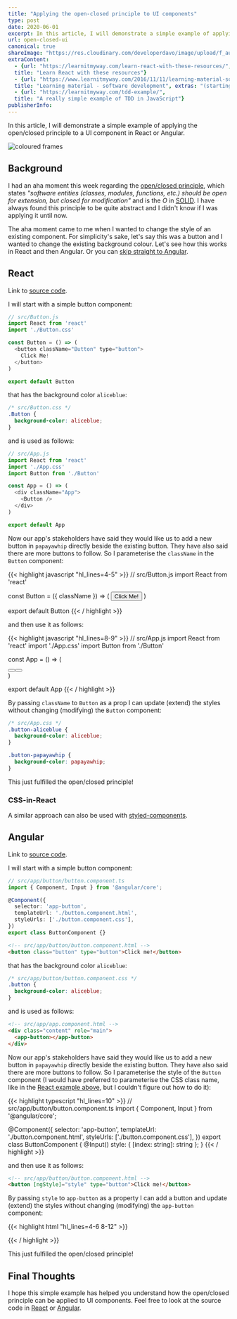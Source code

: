 ```yaml
---
title: "Applying the open-closed principle to UI components"
type: post
date: 2020-06-01
excerpt: In this article, I will demonstrate a simple example of applying the open/closed principle to a UI component in React or Angular.
url: open-closed-ui
canonical: true
shareImage: "https://res.cloudinary.com/developerdavo/image/upload/f_auto,w_1200/v1591008765/learnitmyway/robert-katzki-jbtfM0XBeRc-unsplash_ewwg0k.jpg"
extraContent:
  - {url: "https://learnitmyway.com/learn-react-with-these-resources/", 
  title: "Learn React with these resources"}
  - {url: "https://www.learnitmyway.com/2016/11/11/learning-material-software-development/", 
  title: "Learning material - software development", extras: "(starting with Intro to CS)"}
  - {url: "https://learnitmyway.com/tdd-example/", 
  title: "A really simple example of TDD in JavaScript"}
publisherInfo: 
---
```


In this article, I will demonstrate a simple example of applying the open/closed principle to a UI component in React or Angular.

<!--more-->
<!-- og:description -->

![coloured frames](https://res.cloudinary.com/developerdavo/image/upload/f_auto,h_1000/v1591008765/learnitmyway/robert-katzki-jbtfM0XBeRc-unsplash_ewwg0k.jpg)

## Background

I had an aha moment this week regarding the [open/closed principle](https://en.wikipedia.org/wiki/Open%E2%80%93closed_principle), which states *"software entities (classes, modules, functions, etc.) should be open for extension, but closed for modification"* and is the *O* in [SOLID](https://en.wikipedia.org/wiki/SOLID). I have always found this principle to be quite abstract and I didn't know if I was applying it until now.

The aha moment came to me when I wanted to change the style of an existing component. For simplicity's sake, let's say this was a button and I wanted to change the existing background colour. Let's see how this works in React and then Angular. Or you can [skip straight to Angular](#angular).

## React

Link to [source code](https://github.com/learnitmyway/open-closed-react).

I will start with a simple button component:

```javascript
// src/Button.js
import React from 'react'
import './Button.css'

const Button = () => (
  <button className="Button" type="button">
    Click Me!
  </button>
)

export default Button
```

that has the background color `aliceblue`:

```css
/* src/Button.css */
.Button {
  background-color: aliceblue;
}

```

and is used as follows:

```javascript
// src/App.js
import React from 'react'
import './App.css'
import Button from './Button'

const App = () => (
  <div className="App">
    <Button />
  </div>
)

export default App
```

Now our app's stakeholders have said they would like us to add a new button in `papayawhip` directly beside the existing button. They have also said there are more buttons to follow. So I parameterise the `className` in the `Button` component:

{{< highlight javascript "hl_lines=4-5" >}}
// src/Button.js
import React from 'react'

const Button = ({ className }) => (
  <button className={className} type="button">
    Click Me!
  </button>
)

export default Button
{{< / highlight >}}

and then use it as follows:

{{< highlight javascript "hl_lines=8-9" >}}
// src/App.js
import React from 'react'
import './App.css'
import Button from './Button'

const App = () => (
  <div className="App">
    <Button className="button-aliceblue" />
    <Button className="button-papayawhip" />
  </div>
)

export default App
{{< / highlight >}}

By passing `className` to `Button` as a prop I can update (extend) the styles without changing (modifying) the `Button` component:

```css
/* src/App.css */
.button-aliceblue {
  background-color: aliceblue;
}

.button-papayawhip {
  background-color: papayawhip;
}
```

This just fulfilled the open/closed principle!

### CSS-in-React

A similar approach can also be used with [styled-components](https://styled-components.com/docs/basics#extending-styles).

## Angular

Link to [source code](https://github.com/learnitmyway/open-closed-angular).

I will start with a simple button component:

```typescript
// src/app/button/button.component.ts 
import { Component, Input } from '@angular/core';

@Component({
  selector: 'app-button',
  templateUrl: './button.component.html',
  styleUrls: ['./button.component.css'],
})
export class ButtonComponent {}
```

```html
<!-- src/app/button/button.component.html -->
<button class="button" type="button">Click me!</button>
```

that has the background color `aliceblue`:

```css
/* src/app/button/button.component.css */
.button {
  background-color: aliceblue;
}
```

and is used as follows:

```html
<!-- src/app/app.component.html -->
<div class="content" role="main">
  <app-button></app-button>
</div>
```

Now our app's stakeholders have said they would like us to add a new button in `papayawhip` directly beside the existing button. They have also said there are more buttons to follow. So I parameterise the style of the `Button` component (I would have preferred to parameterise the CSS class name, like in the [React example above](#react), but I couldn't figure out how to do it):

{{< highlight typescript "hl_lines=10" >}}
// src/app/button/button.component.ts 
import { Component, Input } from '@angular/core';

@Component({
  selector: 'app-button',
  templateUrl: './button.component.html',
  styleUrls: ['./button.component.css'],
})
export class ButtonComponent {
  @Input() style: { [index: string]: string };
}
{{< / highlight >}}

and then use it as follows:

```html
<!-- src/app/button/button.component.html -->
<button [ngStyle]="style" type="button">Click me!</button>
```

By passing `style` to `app-button` as a property I can add a button and update (extend) the styles without changing (modifying) the `app-button` component:

{{< highlight html "hl_lines=4-6 8-12" >}}
<!-- src/app/app.component.html -->
<div class="content" role="main">
  <app-button
    [style]="{
      backgroundColor: 'aliceblue'
    }"
  ></app-button>
  <app-button
    [style]="{
      backgroundColor: 'papayawhip'
    }"
  ></app-button>
</div>

{{< / highlight >}}

This just fulfilled the open/closed principle!

## Final Thoughts

I hope this simple example has helped you understand how the open/closed principle can be applied to UI components. Feel free to look at the source code in [React](https://github.com/learnitmyway/open-closed-react) or [Angular](https://github.com/learnitmyway/open-closed-angular).
